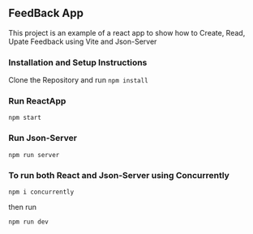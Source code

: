 ## FeedBack App 

This project is an example of a react app to show how to Create, Read, Upate Feedback using Vite and Json-Server


### Installation and Setup Instructions

Clone the Repository and run `npm install`


### Run ReactApp

`npm start`


### Run Json-Server

`npm run server`


### To run both React and Json-Server using Concurrently

`npm i concurrently`


then run 

`npm run dev`